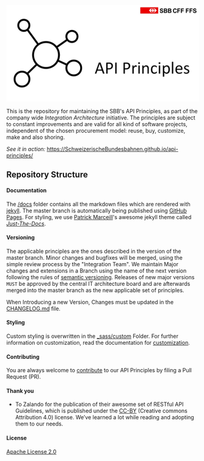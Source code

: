 ![SBB's API Principles](images/API-Principles-Logo.jpg)

This is the repository for maintaining the SBB's API Principles, as part of the company wide *Integration Architecture* initiative. The principles are subject to constant improvements and are valid for all kind of software projects, independent of the chosen procurement model: reuse, buy, customize, make and also shoring.

*See it in action:* https://SchweizerischeBundesbahnen.github.io/api-principles/

## Repository Structure

#### Documentation
The [/docs](/docs) folder contains all the markdown files which are rendered with [jekyll](https://jekyllrb.com). The master branch is automatically being published using [GitHub Pages](https://pages.github.com). For styling, we use [Patrick Marceill](https://github.com/pmarsceill)'s awesome jekyll theme called *[Just-The-Docs](https://github.com/pmarsceill/just-the-docs)*.

#### Versioning
The applicable principles are the ones described in the version of the master branch. Minor changes and bugfixes will be merged, using the simple review process by the "Integration Team". We maintain Major changes and extensions in a Branch using the name of the next version following the rules of [semantic versioning](https://semver.org/). Releases of new major versions `MUST` be approved by the central IT architecture board and are afterwards merged into the master branch as the new applicable set of principles.

When Introducing a new Version, Changes must be updated in the [CHANGELOG.md](/CHANGELOG.md) file.

#### Styling
Custom styling is overwritten in the [_sass/custom](/_sass/custom) Folder. For further information on customization, read the documentation for [customization](https://pmarsceill.github.io/just-the-docs/docs/customization/).

#### Contributing
You are always welcome to [contribute](/CONTRIBUTING.md) to our API Principles by filing a Pull Request (PR).

#### Thank you
- To Zalando for the publication of their awesome set of RESTful API Guidelines, which is published under the [CC-BY](https://github.com/zalando/restful-api-guidelines/blob/master/LICENSE) (Creative commons Attribution 4.0) license. We’ve learned a lot while reading and adopting them to our needs.

#### License
[Apache License 2.0](/LICENSE)
